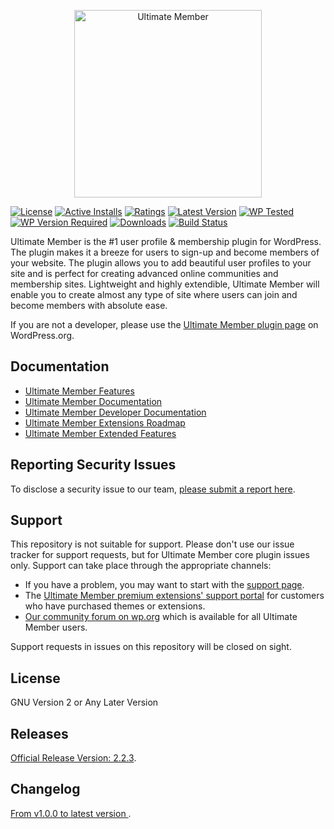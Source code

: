 <p align="center"><a href="https://ultimatemember.com/"><img src="https://ultimatemember.com/wp-content/uploads/2017/06/umlogonew1.png" alt="Ultimate Member" width="300"></a></p>

[![License](https://img.shields.io/github/license/ultimatemember/ultimatemember)](https://img.shields.io/github/license/ultimatemember/ultimatemember)
[![Active Installs](https://img.shields.io/wordpress/plugin/installs/ultimate-member.svg)](https://img.shields.io/wordpress/plugin/installs/ultimate-member.svg)
[![Ratings](https://img.shields.io/wordpress/plugin/rating/ultimate-member)](https://img.shields.io/wordpress/plugin/rating/ultimate-member)
[![Latest Version](https://img.shields.io/wordpress/plugin/v/ultimate-member?label=Latest)](https://img.shields.io/wordpress/plugin/v/ultimate-member?label=Latest)
[![WP Tested](https://img.shields.io/wordpress/plugin/tested/ultimate-member?label=wp)](https://img.shields.io/wordpress/plugin/tested/ultimate-member?label=wp)
[![WP Version Required](https://img.shields.io/wordpress/plugin/wp-version/ultimate-member?label=wp)](https://img.shields.io/wordpress/plugin/wp-version/ultimate-member?label=wp)
[![Downloads](https://img.shields.io/wordpress/plugin/dt/ultimate-member.svg)](https://img.shields.io/wordpress/plugin/dt/ultimate-member.svg)
[![Build Status](https://travis-ci.org/ultimatemember/ultimatemember.svg?branch=master)](https://travis-ci.org/ultimatemember/ultimatemember)

Ultimate Member is the #1 user profile & membership plugin for WordPress. The plugin makes it a breeze for users to sign-up and become members of your website. The plugin allows you to add beautiful user profiles to your site and is perfect for creating advanced online communities and membership sites. Lightweight and highly extendible, Ultimate Member will enable you to create almost any type of site where users can join and become members with absolute ease.

If you are not a developer, please use the [Ultimate Member plugin page](https://wordpress.org/plugins/ultimate-member/) on WordPress.org.

## Documentation

- [Ultimate Member Features](https://ultimatemember.com/features/)
- [Ultimate Member Documentation](https://docs.ultimatemember.com)
- [Ultimate Member Developer Documentation](https://docs.ultimatemember.com/collection/28-for-developers)
- [Ultimate Member Extensions Roadmap](https://ultimatemember.com/roadmap/)
- [Ultimate Member Extended Features](https://github.com/ultimatemember/Extended)

## Reporting Security Issues

To disclose a security issue to our team, [please submit a report here](https://ultimatemember.com/feedback/).

## Support

This repository is not suitable for support. Please don't use our issue tracker for support requests, but for Ultimate Member core plugin issues only. Support can take place through the appropriate channels:

- If you have a problem, you may want to start with the [support page](https://ultimatemember.com/support/).
- The [Ultimate Member premium extensions' support portal](https://ultimatemember.com/support/ticket/) for customers who have purchased themes or extensions.
- [Our community forum on wp.org](https://wordpress.org/support/plugin/ultimate-member/) which is available for all Ultimate Member users.

Support requests in issues on this repository will be closed on sight.

## License

GNU Version 2 or Any Later Version

## Releases

[Official Release Version: 2.2.3](https://github.com/ultimatemember/ultimatemember/releases/tag/2.2.3).

## Changelog

[ From v1.0.0 to latest version ](https://wordpress.org/plugins/ultimate-member/changelog/).
